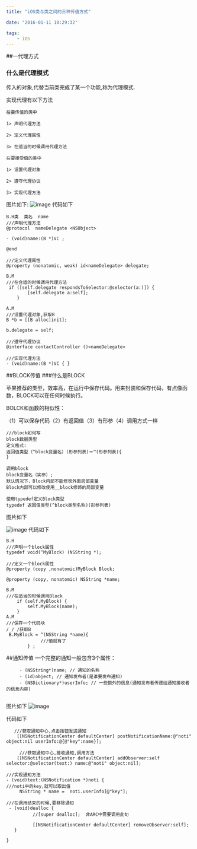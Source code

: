 ```yaml
---
title: "iOS类与类之间的三种传值方式"

date: "2016-01-11 10:29:32"

tags: 
    - iOS
---
```





##一代理方式
### 什么是代理模式

传入的对象,代替当前类完成了某一个功能,称为代理模式.	

实现代理有以下方法
    
```
在要传值的类中

1> 声明代理方法

2> 定义代理属性

3> 在适当的时候调用代理方法

在要接受值的类中

1> 设置代理对象

2> 遵守代理协议

3> 实现代理方法

```

<!-- more --> 
图片如下:
![image](https://imgconvert.csdnimg.cn/aHR0cDovL3VwbG9hZC1pbWFnZXMuamlhbnNodS5pby91cGxvYWRfaW1hZ2VzLzE4OTk5MzQtMjBlZGFjMmJlODc3M2MzZi5wbmc?x-oss-process=image/format,png)
代码如下

```
B.H类  类名  name
///声明代理方法
@protocol  nameDelegate <NSObject>

- (void)name:(B *)VC ;

@end

///定义代理属性
@property (nonatomic, weak) id<nameDelegate> delegate;

B.M
///在合适的时候调用代理方法
 if ([self.delegate respondsToSelector:@selector(a:)]) {
        [self.delegate a:self];
    }
    
A.M
///设置代理对象,获取B
B *b = [[B alloc]init];

b.delegate = self;

///遵守代理协议
@interface contactController ()<nameDelegate>

///实现代理方法
- (void)name:(B *)VC { }
```

##BLOCK传值
###什么是BLOCK

苹果推荐的类型，效率高，在运行中保存代码。用来封装和保存代码，有点像函数，BLOCK可以在任何时候执行。

BOLCK和函数的相似性：
	
（1）可以保存代码（2）有返回值（3）有形参（4）调用方式一样

```
///block如何写
block数据类型
定义格式:
返回值类型（^block变量名）(形参列表)＝^(形参列表){
}

调用block
block变量名（实参）;
默认情况下，Block内部不能修改外面局部变量
Block内部可以修改使用__block修饰的局部变量

使用typedef定义Block类型
typedef 返回值类型(^block类型名称)(形参列表)

```
图片如下

![image](https://imgconvert.csdnimg.cn/aHR0cDovL3VwbG9hZC1pbWFnZXMuamlhbnNodS5pby91cGxvYWRfaW1hZ2VzLzE4OTk5MzQtZjhmNGQxY2E2ZTVmMmQ1Yi5wbmc?x-oss-process=image/format,png)
代码如下

```
B.H
///声明一个block属性
typedef void(^MyBlock) (NSString *);

///定义一个block属性
@property (copy ,nonatomic)MyBlock Block;

@property (copy, nonatomic) NSString *name;

B.M
///在适当的时候调用Block
    if (self.MyBlock) {
        self.MyBlock(name);
    }
A.M
///保存一个代码块
/ / /获取B
 B.MyBlock = ^(NSString *name){
             ///值就有了
        } ;
```

##通知传值
  一个完整的通知一般包含3个属性：
 
```
     - (NSString*)name; // 通知的名称
     - (id)object; // 通知发布者(是谁要发布通知)
     - (NSDictionary*)userInfo; // 一些额外的信息(通知发布者传递给通知接收者的信息内容)
  
```

 图片如下
 ![image](https://imgconvert.csdnimg.cn/aHR0cDovL3VwbG9hZC1pbWFnZXMuamlhbnNodS5pby91cGxvYWRfaW1hZ2VzLzE4OTk5MzQtNWViNDRhZTc5YTg4YmE3OC5wbmc?x-oss-process=image/format,png)
 
 
 代码如下
 
```
   ///获取通知中心,点击按钮发送通知
    [[NSNotificationCenter defaultCenter] postNotificationName:@"noti" object:nil userInfo:@{@"key":name}];
    
     ///获取通知中心,接收通知,调用方法
    [[NSNotificationCenter defaultCenter] addObserver:self selector:@selector(text:) name:@"noti" object:nil];
    
///实现通知方法
- (void)text:(NSNotification *)noti {
///noti中的key,就可以取出值
     NSString * name =  noti.userInfo[@"key"];

///在调用结束的时候,要移除通知
 - (void)dealloc {
          //[super dealloc];  非ARC中需要调用此句
          
          [[NSNotificationCenter defaultCenter] removeObserver:self];
   }
 
}
```
 